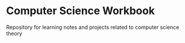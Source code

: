 # Computer Science Workbook

Repository for learning notes and projects related to computer science theory 